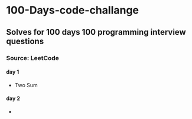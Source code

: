 # 100-Days-code-challange
## Solves for 100 days 100 programming interview questions
### Source: LeetCode



#### day 1
- Two Sum
#### day 2 
-
